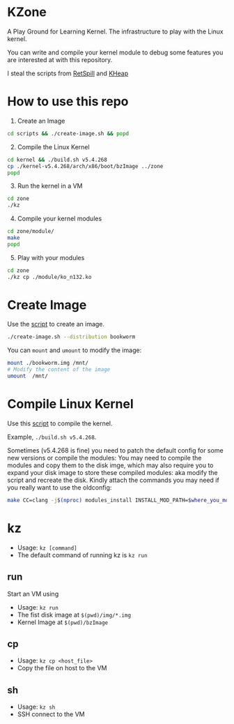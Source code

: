 # KZone

A Play Ground for Learning Kernel. The infrastructure to play with the Linux kernel.

You can write and compile your kernel module to debug some features you are interested at with this repository.


I steal the scripts from [RetSpill][1] and [KHeap][2]



# How to use this repo

1. Create an Image

```bash
cd scripts && ./create-image.sh && popd
```

2. Compile the Linux Kernel

```bash
cd kernel && ./build.sh v5.4.268
cp ./kernel-v5.4.268/arch/x86/boot/bzImage ../zone
popd
```


3. Run the kernel in a VM

```bash
cd zone
./kz
```

4. Compile your kernel modules

```bash
cd zone/module/
make
popd
```

5. Play with your modules

```bash
cd zone
./kz cp ./module/ko_n132.ko
```

# Create Image

Use the [script][3] to create an image. 

```bash
./create-image.sh --distribution bookworm
```

You can `mount` and `umount` to modify the image:

```bash
mount ./bookworm.img /mnt/
# Modify the content of the image
umount  /mnt/
```

# Compile Linux Kernel


Use this [script][4] to compile the kernel.

Example, `./build.sh v5.4.268`.

Sometimes (v5.4.268 is fine) you need to patch the default config for some new versions or compile the modules: You may need to compile the modules and copy them to the disk imge, which may also require you to expand your disk image to store these compiled modules: aka modify the script and recreate the disk. Kindly attach the commands you may need if you really want to use the oldconfig:

```bash
make CC=clang -j$(nproc) modules_install INSTALL_MOD_PATH=$where_you_mount_the_disk_img
```

# kz

- Usage: `kz [command]`
- The default command of running kz is `kz run`

## run

Start an VM using 

- Usage: `kz run`
- The fist disk image at `$(pwd)/img/*.img`
- Kernel Image at `$(pwd)/bzImage`


## cp

- Usage: `kz cp <host_file>`
- Copy the file on host to the VM


## sh

- Usage: `kz sh`
- SSH connect to the VM



[1]: https://github.com/sefcom/RetSpill
[2]: https://github.com/sefcom/KHeaps
[3]: ./scripts/create-image.sh
[4]: ./kernel/build.sh